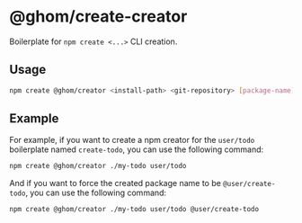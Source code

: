 # @ghom/create-creator

Boilerplate for `npm create <...>` CLI creation.

## Usage

```bash
npm create @ghom/creator <install-path> <git-repository> [package-name]
```

## Example

For example, if you want to create a npm creator for the ``user/todo`` boilerplate named ``create-todo``, you can use the following command:

```bash
npm create @ghom/creator ./my-todo user/todo
```

And if you want to force the created package name to be ``@user/create-todo``, you can use the following command:

```bash
npm create @ghom/creator ./my-todo user/todo @user/create-todo
```
